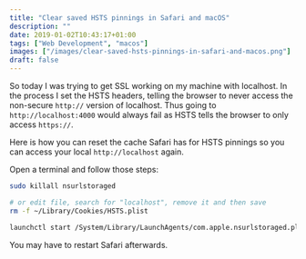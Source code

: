```yaml
---
title: "Clear saved HSTS pinnings in Safari and macOS"
description: ""
date: 2019-01-02T10:43:17+01:00
tags: ["Web Development", "macos"]
images: ["/images/clear-saved-hsts-pinnings-in-safari-and-macos.png"]
draft: false
---
```

So today I was trying to get SSL working on my machine with localhost. In the process I set the HSTS headers, telling the browser to never access the non-secure `http://` version of localhost. Thus going to `http://localhost:4000` would always fail as HSTS tells the browser to only access `https://`.<!--more-->

Here is how you can reset the cache Safari has for HSTS pinnings so you can access your local `http://localhost` again.

Open a terminal and follow those steps:

```bash
sudo killall nsurlstoraged

# or edit file, search for "localhost", remove it and then save
rm -f ~/Library/Cookies/HSTS.plist

launchctl start /System/Library/LaunchAgents/com.apple.nsurlstoraged.plist
```

You may have to restart Safari afterwards.
